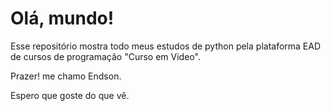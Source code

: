 # Olá, mundo!

Esse repositório mostra todo meus estudos de python pela plataforma EAD de cursos de programação "Curso em Video".

Prazer! me chamo Endson.

Espero que goste do que vê.
 